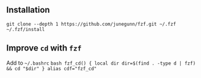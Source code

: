 ## Installation
`
git clone --depth 1 https://github.com/junegunn/fzf.git ~/.fzf
~/.fzf/install
`

## Improve `cd` with `fzf`
Add to `~/.bashrc`
`bash
fzf_cd() {
  local dir
  dir=$(find . -type d | fzf) && cd "$dir"
}
alias cdf="fzf_cd"
`
